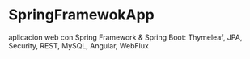 # SpringFramewokApp
aplicacion web con Spring Framework &amp; Spring Boot: Thymeleaf, JPA, Security, REST, MySQL, Angular, WebFlux
